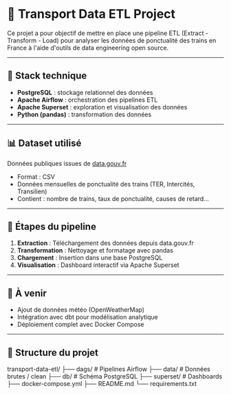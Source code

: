 # 🚆 Transport Data ETL Project

Ce projet a pour objectif de mettre en place une pipeline ETL (Extract - Transform - Load) pour analyser les données de ponctualité des trains en France à l'aide d'outils de data engineering open source.

---

## 🧰 Stack technique

- **PostgreSQL** : stockage relationnel des données
- **Apache Airflow** : orchestration des pipelines ETL
- **Apache Superset** : exploration et visualisation des données
- **Python (pandas)** : transformation des données

---

## 📊 Dataset utilisé

Données publiques issues de [data.gouv.fr](https://www.data.gouv.fr/fr/datasets/ponctualite-des-trains-voyageurs-ter-intercites-et-transilien/)

- Format : CSV
- Données mensuelles de ponctualité des trains (TER, Intercités, Transilien)
- Contient : nombre de trains, taux de ponctualité, causes de retard...

---

## 🔁 Étapes du pipeline

1. **Extraction** : Téléchargement des données depuis data.gouv.fr
2. **Transformation** : Nettoyage et formatage avec pandas
3. **Chargement** : Insertion dans une base PostgreSQL
4. **Visualisation** : Dashboard interactif via Apache Superset

---

## 🚀 À venir

- Ajout de données météo (OpenWeatherMap)
- Intégration avec dbt pour modélisation analytique
- Déploiement complet avec Docker Compose

---

## 📁 Structure du projet

transport-data-etl/ 
├── dags/ # Pipelines Airflow 
├── data/ # Données brutes / clean 
├── db/ # Schéma PostgreSQL 
├── superset/ # Dashboards 
├── docker-compose.yml 
├── README.md 
└── requirements.txt